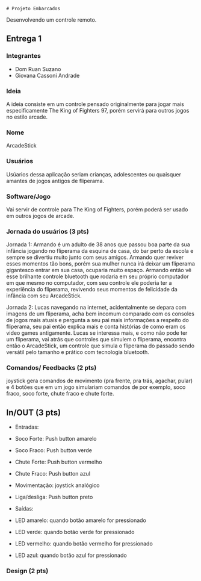     # Projeto Embarcados

Desenvolvendo um controle remoto.

## Entrega 1

### Integrantes

- Dom Ruan Suzano
- Giovana Cassoni Andrade

### Ideia

A ideia consiste em um controle pensado originalmente para jogar mais especificamente The King of Fighters 97, porém servirá para outros jogos no estilo arcade.

### Nome

ArcadeStick

### Usuários 

Usúarios dessa aplicação seriam crianças, adolescentes ou quaisquer amantes de jogos antigos de fliperama.

### Software/Jogo 

Vai servir de controle para The King of Fighters, porém poderá ser usado em outros jogos de arcade.

### Jornada do usuários (3 pts)

<!-- Descreva ao menos duas jornadas de usuários distintos, é para caprichar! -->
Jornada 1:
Armando é um adulto de 38 anos que passou boa parte da sua infância jogando no fliperama da esquina de casa, do bar perto da escola e sempre se divertiu muito junto com seus amigos. Armando quer reviver esses momentos tão bons, porém sua mulher nunca irá deixar um fliperama gigantesco entrar em sua casa, ocuparia muito espaço. Armando então vê esse brilhante controle bluetooth que rodaria em seu próprio computador em que mesmo no computador, com seu controle ele poderia ter a experiência do fliperama, revivendo seus momentos de felicidade da infância com seu ArcadeStick.

Jornada 2:
Lucas navegando na internet, acidentalmente se depara com imagens de um fliperama, acha bem incomum comparado com os consoles de jogos mais atuais e pergunta a seu pai mais informações a respeito do fliperama, seu pai então explica mais e conta histórias de como eram os video games antigamente. Lucas se interessa mais, e como não pode ter um fliperama, vai atrás que controles que simulem o fliperama, encontra então o ArcadeStick, um controle que simula o fliperama do passado sendo versátil pelo tamanho e prático com tecnologia bluetooth.

### Comandos/ Feedbacks (2 pts)

joystick gera comandos de movimento (pra frente, pra trás, agachar, pular) e 4 botões que em um jogo simulariam comandos de por exemplo, soco fraco, soco forte, chute fraco e chute forte.


## In/OUT (3 pts)

- Entradas:
- Soco Forte: Push button amarelo
- Soco Fraco: Push button verde
- Chute Forte: Push button vermelho
- Chute Fraco: Push button azul
- Movimentação: joystick analógico
- Liga/desliga: Push button preto

- Saídas:
- LED amarelo: quando botão amarelo for pressionado
- LED verde: quando botão verde for pressionado
- LED vermelho: quando botão vermelho for pressionado
- LED azul: quando botão azul for pressionado

### Design (2 pts)

<!--
Faca um esboco de como seria esse controle (vai ter uma etapa que terão que detalhar melhor isso).
-->

    
